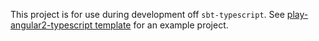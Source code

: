 This project is for use during development off `sbt-typescript`. 
See [play-angular2-typescript template](https://github.com/joost-de-vries/play-angular2-typescript) for an example project.